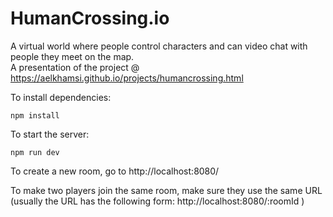 # HumanCrossing.io
A virtual world where people control characters and can video chat with people they meet on the map. </br>
A presentation of the project @ https://aelkhamsi.github.io/projects/humancrossing.html

To install dependencies:

    npm install

To start the server:

    npm run dev
    

To create a new room, go to 
    http://localhost:8080/

To make two players join the same room, make sure they use the same URL </br> (usually the URL has the following form: http://localhost:8080/:roomId )

